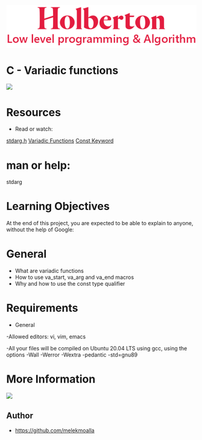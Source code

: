 <div align=center>  
    <img  
    style="text-align:center"  
    src="https://raw.githubusercontent.com/coding-max/hbtn_config/main/assets/head_low-level.png"/>  
</div>


# C - Variadic functions

<img src="https://encrypted-tbn0.gstatic.com/images?q=tbn:ANd9GcSouW6sDjJODWy1S4UddOqGzYZBpKUatjUERw&usqp=CAU"/>

# Resources

* Read or watch:

[stdarg.h](https://intranet.hbtn.io/rltoken/gyP9q81fzXR7FIeHScaKyw)
[Variadic Functions](https://intranet.hbtn.io/rltoken/PY9dOZHn7a5M9suR-0j1yQ)
[Const Keyword](https://intranet.hbtn.io/rltoken/8IGI7fBTuIOm1T-2BAUDIg)
# man or help:

stdarg
# Learning Objectives
At the end of this project, you are expected to be able to explain to anyone, without the help of Google:

# General
* What are variadic functions
* How to use va_start, va_arg and va_end macros
* Why and how to use the const type qualifier

# Requirements
* General

-Allowed editors: vi, vim, emacs

-All your files will be compiled on Ubuntu 20.04 LTS using gcc, using the options -Wall -Werror -Wextra -pedantic -std=gnu89

# More Information 
<img src="https://encrypted-tbn0.gstatic.com/images?q=tbn:ANd9GcRWzaOwDJ_EHeV2YLXc8AWHCrR_ks6jkqOCEg&usqp=CAU"/>

## Author

- https://github.com/melekmoalla